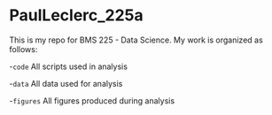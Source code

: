 # PaulLeclerc_225a
 
 This is my repo for BMS 225 - Data Science. My work is organized as follows:

 -`code` All scripts used in analysis

 -`data` All data used for analysis

 -`figures` All figures produced during analysis
